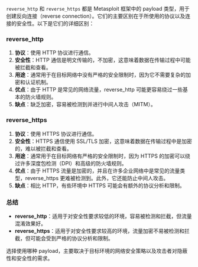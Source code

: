 `reverse_http` 和 `reverse_https` 都是 Metasploit 框架中的 payload 类型，用于创建反向连接（reverse connection）。它们的主要区别在于所使用的协议以及连接的安全性。以下是它们的详细区别：

### reverse_http

1. **协议**：使用 HTTP 协议进行通信。
2. **安全性**：HTTP 通信是明文传输的，不加密，这意味着数据在传输过程中可能被拦截和查看。
3. **用途**：通常用于在目标网络中没有严格的安全限制时，因为它不需要复杂的加密和认证机制。
4. **优点**：由于 HTTP 是常见的网络流量，reverse_http 可能更容易绕过一些基本的防火墙规则。
5. **缺点**：缺乏加密，容易被检测到并进行中间人攻击（MITM）。

### reverse_https

1. **协议**：使用 HTTPS 协议进行通信。
2. **安全性**：HTTPS 通信使用 SSL/TLS 加密，这意味着数据在传输过程中是加密的，难以被拦截和查看。
3. **用途**：通常用于在目标网络有严格的安全限制时，因为 HTTPS 的加密可以绕过许多深度包检测（DPI）和高级的防火墙规则。
4. **优点**：由于 HTTPS 流量是加密的，并且在许多企业网络中是常见的流量类型，reverse_https 更难被检测到。此外，它还能防止中间人攻击。
5. **缺点**：相比 HTTP，有些环境中 HTTPS 可能会有额外的协议分析和限制。

### 总结
- **reverse_http**：适用于对安全性要求较低的环境，容易被检测和拦截，但流量混淆效果好。
- **reverse_https**：适用于对安全性要求较高的环境，流量加密不易被检测和拦截，但可能会受到严格的协议分析和限制。

选择使用哪种 payload，主要取决于目标环境的网络安全策略以及攻击者对隐蔽性和安全性的需求。